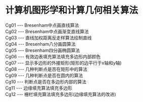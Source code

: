 # 计算机图形学和计算几何相关算法

Cg01 --- Bresenham中点画直线算法  
Cg02 --- Bresenham中点画渐变直线算法  
Cg03 --- 直线加权距离反走样算法绘制直线  
Cg04 --- Bresenham八分画圆算法  
Cg05 --- Bresenham四分画椭圆算法  
Cg06 --- 有效边表填充算法填充多边形内部颜色  
Cg07 --- 显示多边形的外接矩形(矩形的边平行于x轴和y轴)  
Cg08 --- 几种判断点是否在矩形中的算法  
Cg09 --- 几种判断点是否在圆内的算法  
Cg10 --- 判断点是否在多边形内部的算法  
Cg11 --- 边缘填充算法填充多边形  
Cg12 --- 栅栏填充算法填充多边形(边缘填充算法的改进)
